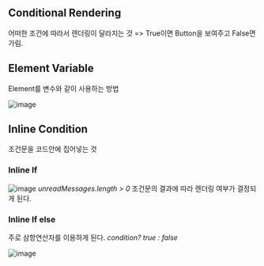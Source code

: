 ## Conditional Rendering
어떠한 조건에 따라서 렌더링이 달라지는 것
=> True이면 Button을 보여주고 False면 가림.

## Element Variable
Element를 변수와 같이 사용하는 방법

![image](https://user-images.githubusercontent.com/88424067/193721958-eb4c72fe-56be-4db5-a4b4-34f0cba1053e.png)

## Inline Condition
조건문을 코드안에 집어넣는 것

### Inline If
![image](https://user-images.githubusercontent.com/88424067/193722393-f4f129c7-ca72-48a1-858e-807c82e35114.png) 
*unreadMessages.length > 0* 조건문의 결과에 따라 렌더링 여부가 결정되게 된다.

### Inline If else
주로 삼항연산자를 이용하게 된다.
*condition? true : false*

![image](https://user-images.githubusercontent.com/88424067/193722713-68c4efb7-7bb1-40c6-9636-544e3fe5a732.png)
 
